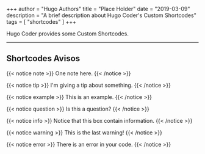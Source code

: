 +++
author = "Hugo Authors"
title = "Place Holder"
date = "2019-03-09"
description = "A brief description about Hugo Coder's Custom Shortcodes"
tags = [
    "shortcodes"
]
+++

Hugo Coder provides some Custom Shortcodes.
<!--more-->
---

## Shortcodes Avisos

{{< notice note >}}
One note here.
{{< /notice >}}

{{< notice tip >}}
I'm giving a tip about something.
{{< /notice >}}

{{< notice example >}}
This is an example.
{{< /notice >}}

{{< notice question >}}
Is this a question?
{{< /notice >}}

{{< notice info >}}
Notice that this box contain information.
{{< /notice >}}

{{< notice warning >}}
This is the last warning!
{{< /notice >}}

{{< notice error >}}
There is an error in your code.
{{< /notice >}}
